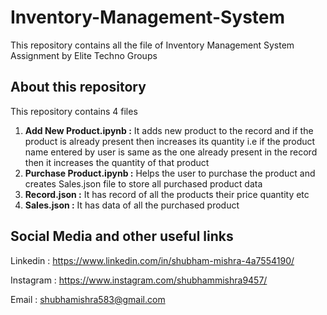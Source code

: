 # Inventory-Management-System
This repository contains all the file of Inventory Management System Assignment by Elite Techno Groups

## About this repository
This repository contains 4 files
1. **Add New Product.ipynb :** It adds new product to the record and if the product is already present then increases its quantity i.e if the product name entered by user is same as the one already present in the record then it increases the quantity of that product 
2. **Purchase Product.ipynb :** Helps the user to purchase the product and creates Sales.json file to store  all purchased product data
4. **Record.json :** It has record of all the products their price quantity etc
6. **Sales.json :** It has data of all the purchased product

## Social Media and other useful links
 Linkedin : https://www.linkedin.com/in/shubham-mishra-4a7554190/
 
 Instagram : https://www.instagram.com/shubhammishra9457/
 
 Email : shubhamishra583@gmail.com
